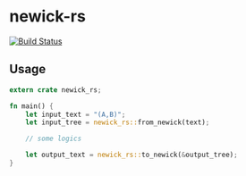 # newick-rs

[![Build Status](https://travis-ci.com/kaorun343/newick.svg?branch=master)](https://travis-ci.com/kaorun343/newick)

## Usage

```rust
extern crate newick_rs;

fn main() {
    let input_text = "(A,B)";
    let input_tree = newick_rs::from_newick(text);

    // some logics

    let output_text = newick_rs::to_newick(&output_tree);
}

```
